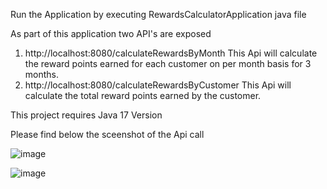 Run the Application by executing RewardsCalculatorApplication java file 

As part of this application two API's are exposed

1) http://localhost:8080/calculateRewardsByMonth
    This Api will calculate the reward points earned for each customer on per month basis for 3 months.
2) http://localhost:8080/calculateRewardsByCustomer
    This Api will calculate the total reward points earned by the customer.


This project requires Java 17 Version


Please find below the sceenshot of the Api call


![image](https://user-images.githubusercontent.com/97922882/149848135-c2759bfc-6eb4-457e-a4bc-73deebb07bac.png)


![image](https://user-images.githubusercontent.com/97922882/149848158-df087881-da47-41b5-83de-8b6c001c284a.png)
